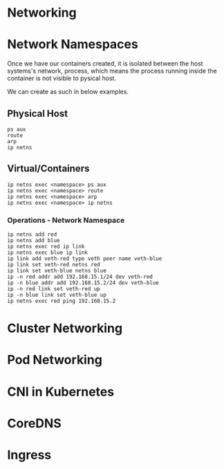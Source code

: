 # Networking

# Network Namespaces
Once we have our containers created, it is isolated between the host systems's network, process, which means the process running inside the container is not visible to pysical host.

We can create as such in below examples.

## Physical Host
```
ps aux
route
arp
ip netns
```

## Virtual/Containers
```
ip netns exec <namespace> ps aux
ip netns exec <namespace> route
ip netns exec <namespace> arp
ip netns exec <namespace> ip netns
```

### Operations - Network Namespace
```
ip netns add red
ip netns add blue
ip netns exec red ip link
ip netns exec blue ip link
ip link add veth-red type veth peer name veth-blue
ip link set veth-red netns red
ip link set veth-blue netns blue
ip -n red addr add 192.168.15.1/24 dev veth-red
ip -n blue addr add 192.168.15.2/24 dev veth-blue
ip -n red link set veth-red up
ip -n blue link set veth-blue up
ip netns exec red ping 192.168.15.2
```

# Cluster Networking


# Pod Networking


# CNI in Kubernetes


# CoreDNS


# Ingress
